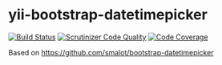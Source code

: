 yii-bootstrap-datetimepicker
=========================

[![Build Status](https://secure.travis-ci.org/intersvyaz/yii-bootstrap-datetimepicker.png)](http://travis-ci.org/intersvyaz/yii-bootstrap-datetimepicker)
[![Scrutinizer Code Quality](https://scrutinizer-ci.com/g/intersvyaz/yii-bootstrap-datetimepicker/badges/quality-score.png?s=e8b97cb25034dab95bcbe18c2b41fcf787cc35bb)](https://scrutinizer-ci.com/g/intersvyaz/yii-bootstrap-datetimepicker/)
[![Code Coverage](https://scrutinizer-ci.com/g/intersvyaz/yii-bootstrap-datetimepicker/badges/coverage.png?s=c286d3af3214412aa7d657e95554e96413cc3ff4)](https://scrutinizer-ci.com/g/intersvyaz/yii-bootstrap-datetimepicker/)

Based on https://github.com/smalot/bootstrap-datetimepicker
